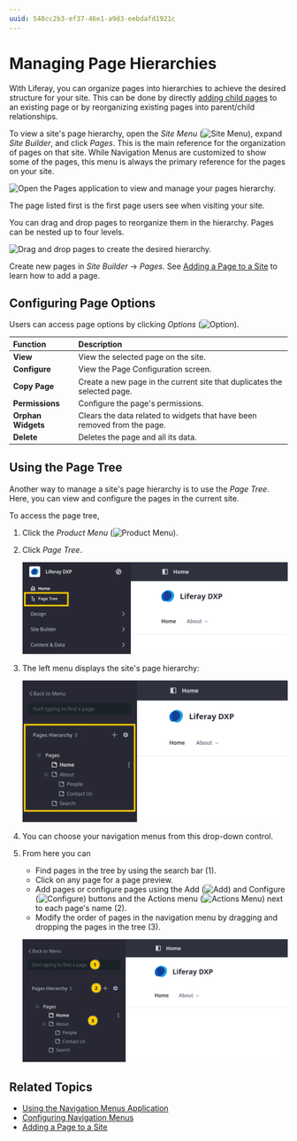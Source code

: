 ```yaml
---
uuid: 548cc2b3-ef37-46e1-a9d3-eebdafd1921c
---
```

# Managing Page Hierarchies

With Liferay, you can organize pages into hierarchies to achieve the desired structure for your site. This can be done by directly [adding child pages](../creating-pages/adding-pages/adding-a-page-to-a-site.md#adding-a-child-page) to an existing page or by reorganizing existing pages into parent/child relationships.

To view a site's page hierarchy, open the *Site Menu* (![Site Menu](../../images/icon-product-menu.png)), expand *Site Builder*, and click *Pages*. This is the main reference for the organization of pages on that site. While Navigation Menus are customized to show some of the pages, this menu is always the primary reference for the pages on your site.

![Open the Pages application to view and manage your pages hierarchy.](./managing-page-hierarchies/images/01.png)

The page listed first is the first page users see when visiting your site.

You can drag and drop pages to reorganize them in the hierarchy. Pages can be nested up to four levels.

![Drag and drop pages to create the desired hierarchy.](./managing-page-hierarchies/images/02.png)

Create new pages in *Site Builder* &rarr; *Pages*. See [Adding a Page to a Site](../creating-pages/adding-pages/adding-a-page-to-a-site.md) to learn how to add a page.

## Configuring Page Options

Users can access page options by clicking _Options_ (![Option](../../images/icon-options.png)).

| Function | Description |
| :--- | :--- |
| **View** | View the selected page on the site. |
| **Configure** | View the Page Configuration screen. |
| **Copy Page** | Create a new page in the current site that duplicates the selected page. |
| **Permissions** | Configure the page's permissions. |
| **Orphan Widgets** | Clears the data related to widgets that have been removed from the page. |
| **Delete** | Deletes the page and all its data. |


## Using the Page Tree

Another way to manage a site's page hierarchy is to use the *Page Tree*. Here, you can view and configure the pages in the current site.

To access the page tree,

1. Click the *Product Menu* (![Product Menu](../../images/icon-product-menu.png)). 

1. Click *Page Tree*.

   ![The Page Tree function is at the top of the product menu.](./managing-page-hierarchies/images/03.png)

1. The left menu displays the site's page hierarchy:

   ![View each Site's Page Tree.](./managing-page-hierarchies/images/04.png)

1. You can choose your navigation menus from this drop-down control.

1. From here you can

   - Find pages in the tree by using the search bar (1).
   - Click on any page for a page preview.
   - Add pages or configure pages using the Add (![Add](../../images/icon-plus.png)) and Configure (![Configure](../../images/icon-settings.png)) buttons and the Actions menu (![Actions Menu](../../images/icon-actions.png)) next to each page's name (2).
   - Modify the order of pages in the navigation menu by dragging and dropping the pages in the tree (3).

   ![You can add, preview, configure, or reorder pages from the Page Tree menu.](./managing-page-hierarchies/images/05.png)

## Related Topics

* [Using the Navigation Menus Application](./using-the-navigation-menus-application.md)
* [Configuring Navigation Menus](./configuring-menu-displays.md)
* [Adding a Page to a Site](../creating-pages/adding-pages/adding-a-page-to-a-site.md)

